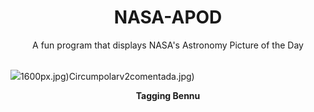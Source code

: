 <div align="center">
  <h1>
    NASA-APOD
  </h1>
</div>
  
<div align="center">
  A fun program that displays NASA's Astronomy Picture of the Day
</div>

<br>

![](https://apod.nasa.gov/apod/image/2309/E_tag_aftermath.gif)1600px.jpg)Circumpolarv2comentada.jpg)

<p align = "center">
  <b>Tagging Bennu</b>
</p>
